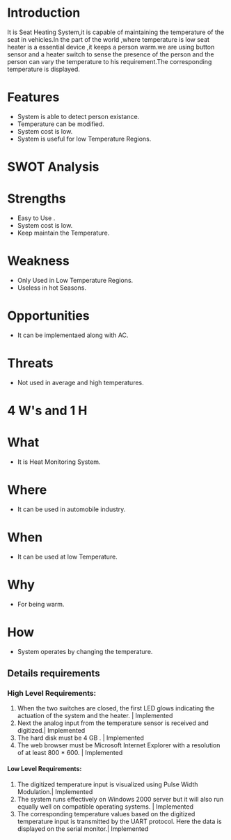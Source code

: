 # Introduction
It is Seat Heating System,it is capable of maintaining the temperature of the seat in vehicles.In the part of the world ,where temperature is low seat heater is a essential device ,it keeps a person warm.we are using button sensor and a heater switch to sense the presence of the person and the person can vary the temperature to his requirement.The corresponding temperature is displayed.

# Features
* System is able to detect person existance.
* Temperature can be modified.
* System cost is low.
* System is useful for low Temperature Regions.
 # SWOT Analysis
# Strengths
* Easy to Use .
* System cost is low.
* Keep maintain the Temperature.
# Weakness
* Only Used in Low Temperature Regions.
* Useless in hot Seasons.
# Opportunities
* It can be implementaed along with AC.
# Threats
* Not used in average and high temperatures.
# 4 W's and 1 H
#  What
* It is Heat Monitoring System.
# Where
* It can be used in automobile industry.
# When
* It can be used at low Temperature.
# Why
* For being warm.
# How
*  System operates by changing the temperature.


## Details requirements
### High Level Requirements:

1. When the two switches are closed, the first LED glows indicating the actuation of the system and the heater. | Implemented
2. Next the analog input from the temperature sensor is received and digitized.| Implemented
3. The hard disk must be 4 GB . |	Implemented
4. The web browser must be Microsoft Internet Explorer with a resolution of at least 800 \* 600. |	Implemented

#### Low Level Requirements:

1. The digitized temperature input is visualized using Pulse Width Modulation.| Implemented 
2. The system runs effectively on Windows 2000 server but it will also run equally well on compatible operating systems.  | Implemented
3. The corresponding temperature values based on the digitized temperature input is transmitted by the UART protocol. Here the data is displayed on the serial monitor.| Implemented 
 
